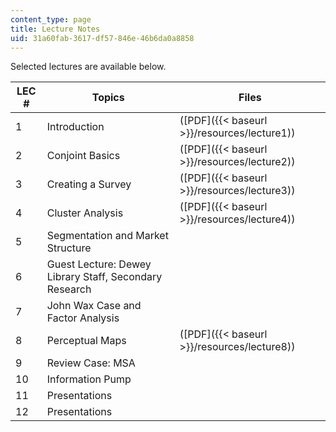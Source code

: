 ```yaml
---
content_type: page
title: Lecture Notes
uid: 31a60fab-3617-df57-846e-46b6da0a8858
---
```


Selected lectures are available below.

| LEC # | Topics | Files |
| --- | --- | --- |
| 1 | Introduction | ([PDF]({{< baseurl >}}/resources/lecture1)) |
| 2 | Conjoint Basics | ([PDF]({{< baseurl >}}/resources/lecture2)) |
| 3 | Creating a Survey | ([PDF]({{< baseurl >}}/resources/lecture3)) |
| 4 | Cluster Analysis | ([PDF]({{< baseurl >}}/resources/lecture4)) |
| 5 | Segmentation and Market Structure | &nbsp; |
| 6 | Guest Lecture: Dewey Library Staff, Secondary Research | &nbsp; |
| 7 | John Wax Case and Factor Analysis | &nbsp; |
| 8 | Perceptual Maps | ([PDF]({{< baseurl >}}/resources/lecture8)) |
| 9 | Review Case: MSA | &nbsp; |
| 10 | Information Pump | &nbsp; |
| 11 | Presentations | &nbsp; |
| 12 | Presentations |